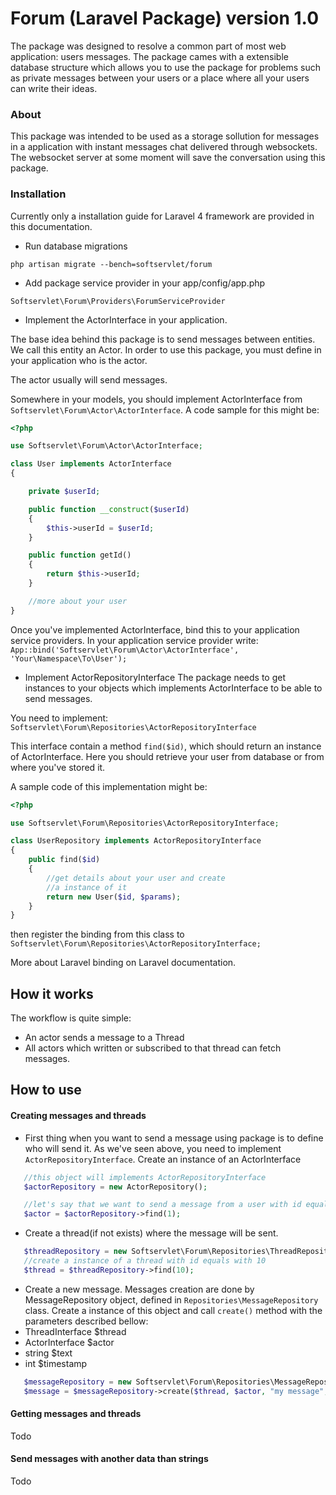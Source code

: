 # Forum (Laravel Package) version 1.0

The package was designed to resolve a common part of 
most web application: users messages. The package cames
with a extensible database structure which allows you
to use the package for problems such as private messages
between your users or a place where all your users
can write their ideas.

### About 
This package was intended to be used as a storage sollution
for messages in a application with instant messages chat
delivered through websockets. The websocket server at 
some moment will save the conversation using this package.

### Installation

Currently only a installation guide for Laravel 4 framework
are provided in this documentation.

 * Run database migrations
 
 `php artisan migrate --bench=softservlet/forum`

 * Add package service provider in your app/config/app.php

 `Softservlet\Forum\Providers\ForumServiceProvider`

 * Implement the ActorInterface in your application.

The base idea behind this package is to send messages between
entities. We call this entity an Actor. In order to use this
package, you must define in your application who is the actor.

The actor usually will send messages.

Somewhere in your models, you should implement ActorInterface
from `Softservlet\Forum\Actor\ActorInterface`. A code sample
for this might be:

```php
<?php

use Softservlet\Forum\Actor\ActorInterface;

class User implements ActorInterface
{

	private $userId;

	public function __construct($userId)
	{
		$this->userId = $userId;
	}

	public function getId()
	{
		return $this->userId;
	}

	//more about your user 
}
```

Once you've implemented ActorInterface, bind this to your
application service providers. In your application service
provider write:
`App::bind('Softservlet\Forum\Actor\ActorInterface', 'Your\Namespace\To\User');`

 * Implement ActorRepositoryInterface
The package needs to get instances to your objects which 
implements ActorInterface to be able to send messages. 

You need to implement:
`Softservlet\Forum\Repositories\ActorRepositoryInterface`

This interface contain a method `find($id)`, which should
return an instance of ActorInterface. Here you should retrieve
your user from database or from where you've stored it.

A sample code of this implementation might be:

```php
<?php

use Softservlet\Forum\Repositories\ActorRepositoryInterface;

class UserRepository implements ActorRepositoryInterface
{
	public find($id)
	{
		//get details about your user and create
		//a instance of it
		return new User($id, $params);
	}
}
```

then register the binding from this class to
`Softservlet\Forum\Repositories\ActorRepositoryInterface;`

More about Laravel binding on Laravel documentation.


## How it works

The workflow is quite simple:

 * An actor sends a message to a Thread
 * All actors which written or subscribed to that thread
 can fetch messages.

## How to use

#### Creating messages and threads

 * First thing when you want to send a message using
 package is to define who will send it. As we've 
 seen above, you need to implement `ActorRepositoryInterface`.
 Create an instance of an ActorInterface
 ```php
	//this object will implements ActorRepositoryInterface
	$actorRepository = new ActorRepository(); 	

	//let's say that we want to send a message from a user with id equals with 1
	$actor = $actorRepository->find(1); 
 ```

 * Create a thread(if not exists) where the message will 
 be sent.
 ```php
	$threadRepository = new Softservlet\Forum\Repositories\ThreadRepository();
	//create a instance of a thread with id equals with 10
	$thread = $threadRepository->find(10);
 ```

 * Create a new message. Messages creation are done by MessageRepository object,
 defined in `Repositories\MessageRepository` class. Create a instance of this object
 and call `create()` method with the parameters described bellow:
  * ThreadInterface $thread 
  * ActorInterface $actor 
  * string $text
  * int $timestamp 

 ```php
	$messageRepository = new Softservlet\Forum\Repositories\MessageRepository();
	$message = $messageRepository->create($thread, $actor, "my message", time());
 ```
#### Getting messages and threads

Todo

#### Send messages with another data than strings

Todo
